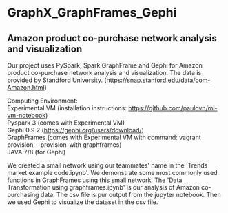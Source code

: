 # GraphX_GraphFrames_Gephi
## Amazon product co-purchase network analysis and visualization 
Our project uses PySpark, Spark GraphFrame and Gephi for Amazon product co-purchase network analysis and visualization. The data is provided by Standford University. (https://snap.stanford.edu/data/com-Amazon.html)   

Computing Environment:   
Experimental VM (installation instructions: https://github.com/paulovn/ml-vm-notebook)   
Pyspark 3 (comes with Experimental VM)   
Gephi 0.9.2 (https://gephi.org/users/download/)   
GraphFrames (comes with Experimental VM with command: vagrant provision --provision-with graphframes)   
JAVA 7/8 (for Gephi)   

We created a small network using our teammates' name in the 'Trends market example code.ipynb'. We demonstrate some most commonly used functions in GraphFrames using this small network. The 'Data Transformation using graphframes.ipynb' is our analysis of Amazon co-purchasing data. The csv file is pur output from the jupyter notebook. Then we used Gephi to visualize the dataset in the csv file.

